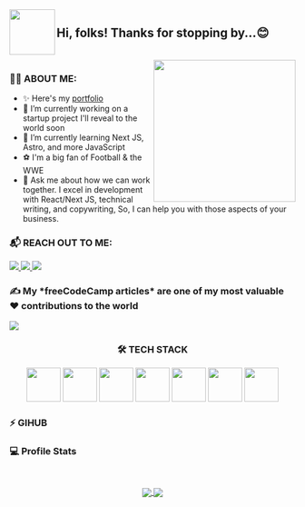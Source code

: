 <img align="left" src="https://blog.joypixels.com/content/images/2019/06/waving_hand_sign_1024.gif" width="80">
<h2> Hi, folks! Thanks for stopping by...😊</h2>

<br clear="left" />

<img align="right" src="https://github.com/ShruAgarwal/ksound22/blob/main/cover.gif" width="250">

### 🙋‍♂️ ABOUT ME: 

- ✨ Here's my [portfolio](http://koladechris.com/)
- 🔭 I’m currently working on a startup project I'll reveal to the world soon
- 🌱 I’m currently learning Next JS, Astro, and more JavaScript
- ⚽ I'm a big fan of Football & the WWE
- 💬 Ask me about how we can work together. I excel in development with React/Next JS, technical writing, and copywriting, So, I can help you with those aspects of your business.

### 📬 REACH OUT TO ME:
<p align="left">
<a href="https://twitter.com/ksound22">
<img src="https://img.shields.io/badge/X-1DA1F2.svg?style=for-the-badge&logo=X&logoColor=white">
</a>
<a href="https://github.com/Ksound22">
<img src="https://img.shields.io/badge/GitHub-181717.svg?style=for-the-badge&logo=GitHub&logoColor=white">
</a>
<a href="https://www.linkedin.com/in/kolade-chris-6a0685199">
<img src="https://img.shields.io/badge/LinkedIn-0A66C2.svg?style=for-the-badge&logo=LinkedIn&logoColor=white">
</a>

<h3> ✍ My *freeCodeCamp articles* are one of my most valuable ♥ contributions to the world</h3>
<a href="https://www.freecodecamp.org/news/author/kolade/">
<img src="https://img.shields.io/badge/freeCodeCamp-0A0A23.svg?style=for-the-badge&logo=freeCodeCamp&logoColor=white">
</a>
</p>



<h3 align="center"> 🛠 TECH STACK </h3>
<p align="center">
<img src="https://img.icons8.com/external-tal-revivo-green-tal-revivo/344/external-mongodb-a-cross-platform-document-oriented-database-program-logo-green-tal-revivo.png" width="60" />
<img src="https://www.orangemantra.com/wp-content/uploads/2019/05/expressjs-icon.png" width="60" />
<img src="https://img.icons8.com/ultraviolet/2x/react--v2.gif" width="60" />
<img src="https://img.icons8.com/color/344/nodejs.png" width="60" />
<img src="https://img.icons8.com/color/344/tailwindcss.png" width="60" />
<img src="https://icons8.com/icon/lckHFUP7nJhG/astro" width="60" />
<img src="https://img.icons8.com/external-tal-revivo-filled-tal-revivo/344/external-netlify-a-cloud-computing-company-that-offers-hosting-and-serverless-backend-services-for-static-websites-logo-filled-tal-revivo.png" width="60" />
</p>



### ⚡ GIHUB 

 <h3> 💻 Profile Stats </h3>
 <br/>
 <p align="center">
  <a href="https://github.com/Ksound22/github-readme-stats">
   <img align="center" src="https://github-readme-stats.vercel.app/api?username=Ksound22&theme=radical&show_icons=true" />
  </a>
  <a href="https://github.com/Ksound22/github-readme-streak-stats">
   <img align="center" src="https://github-readme-streak-stats.herokuapp.com/?user=Ksound22&theme=radical" />
  </a>
 </p>
 <br/>
